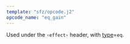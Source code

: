 ```yaml
---
template: "sfz/opcode.j2"
opcode_name: "eq_gain"
---
```

Used under the `‹effect›` header, with [type]=`eq`.


[type]: type.md#eq
